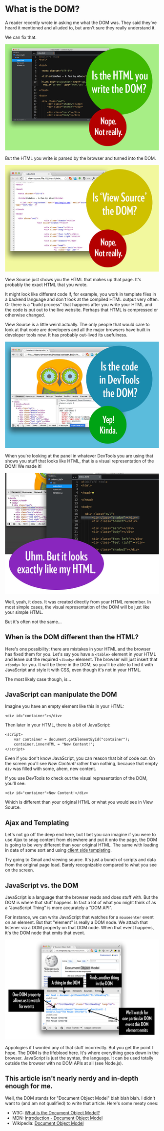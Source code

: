 # What is the DOM?

A reader recently wrote in asking me what the DOM was. They said they've heard 
it mentioned and alluded to, but aren't sure they really understand it.

We can fix that.

![Figure 1][Figure 1]

But the HTML you write is parsed by the browser and turned into the DOM.

![Figure 2][Figure 2]

View Source just shows you the HTML that makes up that page. It's probably the 
exact HTML that you wrote.

It might look like different code if, for example, you work in template files 
in a backend language and don't look at the compiled HTML output very often. Or 
there is a "build process" that happens after you write your HTML and the code 
is put out to the live website. Perhaps that HTML is compressed or otherwise 
changed.

View Source is a little weird actually. The only people that would care to look 
at that code are developers and all the major browsers have built in developer 
tools now. It has probably out-lived its usefulness.

![Figure 3][Figure 3]

When you're looking at the panel in whatever DevTools you are using that shows 
you stuff that looks like HTML, that is a visual representation of the DOM! We 
made it!

![Figure 4][Figure 4]

Well, yeah, it does. It was created directly from your HTML remember. In most 
simple cases, the visual representation of the DOM will be just like your 
simple HTML.

But it's often not the same...

## When is the DOM different than the HTML?

Here's one possibility: there are mistakes in your HTML and the browser has 
fixed them for you. Let's say you have a `<table>` element in your HTML and 
leave out the required `<tbody>` element. The browser will just insert that 
`<tbody>` for you. It will be there in the DOM, so you'll be able to find it 
with JavaScript and style it with CSS, even though it's not in your HTML.

The most likely case though, is...

## JavaScript can manipulate the DOM

Imagine you have an empty element like this in your HTML:

	<div id="container"></div>
	
Then later in your HTML, there is a bit of JavaScript:

	<script>
		var container = document.getElementById("container");
		container.innerHTML = "New Content!";
	</script>
	
Even if you don't know JavaScript, you can reason that bit of code out. On the 
screen you'll see *New Content!* rather than nothing, because that empty `div` 
was filled with some, ahem, new content.

If you use DevTools to check out the visual representation of the DOM, you'll 
see:

	<div id="container">New Content!</div>
	
Which is different than your original HTML or what you would see in View Source.

## Ajax and Templating

Let's not go off the deep end here, but I bet you can imagine if you were to 
use Ajax to snag content from elsewhere and put it onto the page, the DOM is 
going to be very different than your original HTML. The same with loading in 
data of some sort and using [client side templating][1].

Try going to Gmail and viewing source. It's just a bunch of scripts and data 
from the original page load. Barely recognizable compared to what you see on 
the screen.

## JavaScript vs. the DOM

JavaScript is a language that the browser reads and does stuff with. But the 
DOM is where that stuff happens. In fact a lot of what you might think of as a 
"JavaScript Thing" is more accurately a "DOM API".

For instance, we can write JavaScript that watches for a `mouseenter` event on 
an element. But that "element" is really a DOM node. We attach that listener 
via a DOM property on that DOM node. When that event happens, it's the DOM node 
that emits that event.

![Figure 5][Figure 5]

Appologies if I worded any of that stuff incorrectly. But you get the point I 
hope. The DOM is the lifeblood here. It's where everything goes down in the 
browser. JavaScript is just the syntax, the language. It can be used totally 
outside the browser with no DOM APIs at all (see Node.js).

## This article isn't nearly nerdy and in-depth enough for me.

Well, the DOM stands for "Document Object Model" blah blah blah. I didn't want 
to (and am not qualified) to write that article. Here's some meaty ones:

* W3C: [What is the Document Object Model?][2]
* MDN: [Introduction - Document Object Model][3]
* Wikipedia: [Document Object Model][4]

[1]: http://css-tricks.com/video-screencasts/127-basics-of-javascript-templating/
[2]: http://www.w3.org/TR/DOM-Level-2-Core/introduction.html
[3]: https://developer.mozilla.org/en-US/docs/DOM/DOM_Reference/Introduction
[4]: http://en.wikipedia.org/wiki/Document_Object_Model

[Figure 1]: img/is-html-the-dom.jpg
[Figure 2]: img/view-source-no.jpg
[Figure 3]: img/devtools-dom.jpg
[Figure 4]: img/looks-like-html.jpg
[Figure 5]: img/dom-dom-dom-dom.jpg